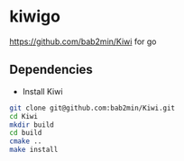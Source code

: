 # kiwigo

https://github.com/bab2min/Kiwi for go

## Dependencies

- Install Kiwi

```bash
git clone git@github.com:bab2min/Kiwi.git
cd Kiwi
mkdir build
cd build
cmake ..
make install
```
